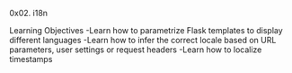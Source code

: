 0x02. i18n

Learning Objectives
-Learn how to parametrize Flask templates to display different languages
-Learn how to infer the correct locale based on URL parameters, user settings or request headers
-Learn how to localize timestamps